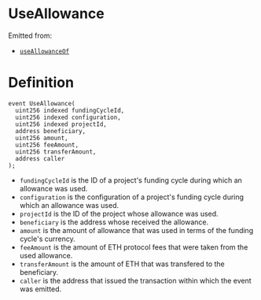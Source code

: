 # UseAllowance

Emitted from:

* [`useAllowanceOf`](../write/useallowanceof.md)

# Definition

```solidity
event UseAllowance(
  uint256 indexed fundingCycleId,
  uint256 indexed configuration,
  uint256 indexed projectId,
  address beneficiary,
  uint256 amount,
  uint256 feeAmount,
  uint256 transferAmount,
  address caller
);
```

* `fundingCycleId` is the ID of a project's funding cycle during which an allowance was used.
* `configuration` is the configuration of a project's funding cycle during which an allowance was used.
* `projectId` is the ID of the project whose allowance was used.
* `beneficiary` is the address whose received the allowance.
* `amount` is the amount of allowance that was used in terms of the funding cycle's currency.
* `feeAmount` is the amount of ETH protocol fees that were taken from the used allowance.
* `transferAmount` is the amount of ETH that was transfered to the beneficiary.
* `caller` is the address that issued the transaction within which the event was emitted.
